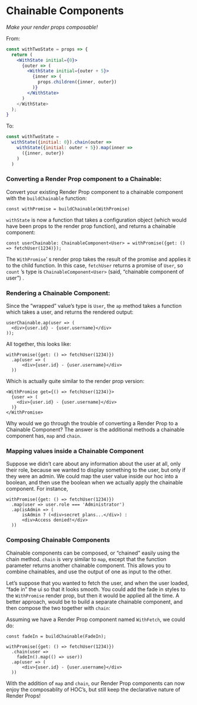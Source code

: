 # Chainable Components
_Make your render props composable!_

From:
```jsx
const withTwoState = props => {
  return (
    <WithState initial={0}>
      {outer => (
        <WithState initial={outer + 5}>
          {inner => (
            props.children({inner, outer})
          )}
        </WithState>
      )
    </WithState>
  );
}
```

To:
```jsx
const withTwoState = 
  withState({initial: 0}).chain(outer => 
    withState({initial: outer + 5}).map(inner => 
      ({inner, outer})
    )
  )
```

### Converting a Render Prop component to a Chainable:
Convert your existing Render Prop component to a chainable component with the `buildChainable` function:

```
const withPromise = buildChainable(WithPromise)
```

`withState`  is now a function that takes a configuration object (which would have been props to the render prop function), and returns a chainable component:
```
const userChainable: ChainableComponent<User> = withPromise({get: () => fetchUser(1234)});
```

The `WithPromise`’ s render prop takes the result of the promise and applies it to the child function. In this case, `fetchUser` returns a promise of `User`, so  `count` ’s type is `ChainableComponent<User>` (said, “chainable component of user”) .

### Rendering a Chainable Component:
Since the ”wrapped” value’s type is  `User`, the `ap` method takes a function which takes a user, and returns the rendered output:
```
userChainable.ap(user => (
  <div>{user.id} - {user.username}</div>
));
```

All together, this looks like:
```
withPromise({get: () => fetchUser(1234)})
  .ap(user => (
	  <div>{user.id} - {user.username}</div>
  ))
```
Which is actually quite similar to the render prop version:
```
<WithPromise get={() => fetchUser(1234)}>
  {user => (
    <div>{user.id} - {user.username}</div>
  )}
</WithPromise>
```
Why would we go through the trouble of converting a Render Prop to a Chainable Component? The answer is the additional methods a chainable component has, `map` and `chain`.

### Mapping values inside a Chainable Component
Suppose we didn’t care about any information about the user at all, only their role, because we wanted to display something to the user, but only if they were an admin. We could map the user value inside our hoc into a boolean, and then use the boolean when we actually apply the chainable component. For instance,
```
withPromise({get: () => fetchUser(1234)})
  .map(user => user.role === 'Administrator')
  .ap(isAdmin => (
	  isAdmin ? (<div>secret plans...</div>) :
      <div>Access denied!</div>
  ))
```

### Composing Chainable Components
Chainable components can be composed, or “chained” easily using the chain method. `chain`  is very similar to `map`, except that the function parameter returns another chainable component. This allows you to combine chainables, and use the output of one as input to the other.

Let’s suppose that you wanted to fetch the user, and when the user loaded, “fade in” the ui so that it looks smooth. You could add the fade in styles to the `WithPromise` render prop, but then it would be applied all the time. A better approach, would be to build a separate chainable component, and then compose the two together with `chain`:

Assuming we have a Render Prop component named `WithFetch`, we could do:

```
const fadeIn = buildChainable(FadeIn);

withPromise({get: () => fetchUser(1234)})
  .chain(user =>
    fadeIn().map(() => user))
  .ap(user => (
	  <div>{user.id} - {user.username}</div>
  ))
```

With the addition of `map` and `chain`, our Render Prop components can now enjoy the composablity of HOC’s, but still keep the declarative nature of Render Props!
